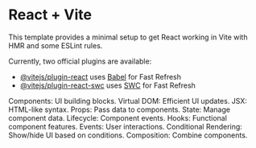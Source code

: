 # React + Vite

This template provides a minimal setup to get React working in Vite with HMR and some ESLint rules.

Currently, two official plugins are available:

- [@vitejs/plugin-react](https://github.com/vitejs/vite-plugin-react/blob/main/packages/plugin-react/README.md) uses [Babel](https://babeljs.io/) for Fast Refresh
- [@vitejs/plugin-react-swc](https://github.com/vitejs/vite-plugin-react-swc) uses [SWC](https://swc.rs/) for Fast Refresh



Components: UI building blocks. 
Virtual DOM: Efficient UI updates. 
JSX: HTML-like syntax. 
Props: Pass data to components. 
State: Manage component data. 
Lifecycle: Component events. 
Hooks: Functional component features. 
Events: User interactions. 
Conditional Rendering: Show/hide UI based on conditions. 
Composition: Combine components.
